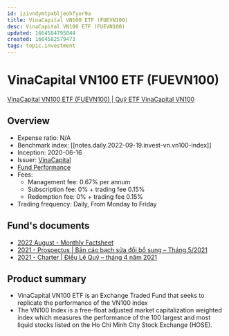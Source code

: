```yaml
---
id: izivndymtpxbljeohfyor9a
title: VinaCapital VN100 ETF (FUEVN100)
desc: VinaCapital VN100 ETF (FUEVN100)
updated: 1664584795044
created: 1664582579473
tags: topic.investment
---
```

# VinaCapital VN100 ETF (FUEVN100)

[VinaCapital VN100 ETF (FUEVN100) | Quỹ ETF VinaCapital VN100](https://vinacapital.com/investment-solutions/onshore-funds/vff/)

## Overview

- Expense ratio: N/A
- Benchmark index: [[notes.daily.2022-09-19.invest-vn.vn100-index]]
- Inception: 2020-06-16
- Issuer: [VinaCapital](https://vinacapital.com/)
- [Fund Performance](https://vinacapital.com/investment-solutions/onshore-funds/vinacapital-vn100-etf/)
- Fees:
    - Management fee: 0.67% per annum
    - Subscription fee: 0% + trading fee 0.15%
    - Redemption fee: 0% + trading fee 0.15%
- Trading frequency: Daily, From Monday to Friday

## Fund's documents

- [2022 August - Monthly Factsheet](https://vinacapital.com/wp-content/uploads/2022/09/20220915-Monthly-factsheet_ETF-FUEVN100_202208_EN.pdf)
- [2021 - Prospectus | Bản cáo bạch sửa đổi bổ sung – Tháng 5/2021](https://vinacapital.com/wp-content/uploads/2022/07/20210513-fuevn100-ban-cao-bach-sua-doi-bo-sung-thang-5.2021-1.pdf)
- [2021 - Charter | Điều Lệ Quỹ – tháng 4 năm 2021](https://vinacapital.com/wp-content/uploads/2022/07/20210427-fuevn100-cbtt-dieu-le-quy-etf-vinacapital-vn100-1.pdf)

## Product summary

- VinaCapital VN100 ETF is an Exchange Traded Fund that seeks to replicate the performance of the VN100 index
- The VN100 Index is a free-float adjusted market capitalization weighted index which measures the performance of the 100 largest and most liquid stocks listed on the Ho Chi Minh City Stock Exchange (HOSE). 
